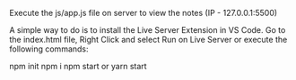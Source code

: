 Execute the js/app.js file on server to view the notes (IP - 127.0.0.1:5500)

A simple way to do is to install the Live Server Extension in VS Code. Go to the index.html file, Right Click and select Run on Live Server or execute the following commands:

npm init
npm i
npm start or yarn start

